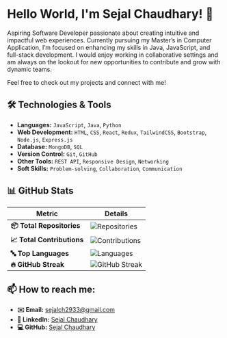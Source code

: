 # Hello World, I'm Sejal Chaudhary! 👋

Aspiring Software Developer passionate about creating intuitive and impactful web experiences. Currently pursuing my Master’s in Computer Application, I’m focused on enhancing my skills in Java, JavaScript, and full-stack development. I would enjoy working in collaborative settings and am always on the lookout for new opportunities to contribute and grow with dynamic teams.

Feel free to check out my projects and connect with me!


## 🛠️ **Technologies & Tools**

- **Languages:** `JavaScript`, `Java`, `Python`
- **Web Development:** `HTML`, `CSS`, `React`, `Redux`, `TailwindCSS`, `Bootstrap`, `Node.js`, `Express.js`
- **Database:** `MongoDB`, `SQL`
- **Version Control:** `Git`, `GitHub`
- **Other Tools:** `REST API`, `Responsive Design`, `Networking`
- **Soft Skills:** `Problem-solving`, `Collaboration`, `Communication`


## 📊 GitHub Stats

| **Metric**                     | **Details**                                                                                     |
|--------------------------------|-------------------------------------------------------------------------------------------------|
| **📦 Total Repositories**       | ![Repositories](https://img.shields.io/github/repo-count/SejalChaudhary29?color=blue&label=Total%20Repositories&style=for-the-badge) |
| **📈 Total Contributions**      | ![Contributions](https://github-readme-stats.vercel.app/api?username=SejalChaudhary29&count_private=true&show_icons=true&theme=radical&include_all_commits=true) |
| **🔤 Top Languages**            | ![Languages](https://github-readme-stats.vercel.app/api/top-langs/?username=SejalChaudhary29&layout=compact&theme=radical) |
| **🔥 GitHub Streak**            | ![GitHub Streak](https://github-readme-streak-stats.herokuapp.com/?user=SejalChaudhary29&theme=radical) |



## 📫 **How to reach me:**

- **✉️ Email:** [sejalch2933@gmail.com](mailto:sejalch2933@gmail.com)
- **🔗 LinkedIn:** [Sejal Chaudhary](https://www.linkedin.com/in/sejalchaudhary29/)
- **💻 GitHub:** [Sejal Chaudhary](https://github.com/SejalChaudhary29)
